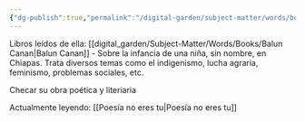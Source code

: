 ```yaml
---
{"dg-publish":true,"permalink":"/digital-garden/subject-matter/words/books/rosario-castellanos/"}
---
```


Libros leídos de ella: 
[[digital_garden/Subject-Matter/Words/Books/Balun Canan\|Balun Canan]] - Sobre la infancia de una niña, sin nombre, en Chiapas. Trata diversos temas como el indigenismo, lucha agraria, feminismo, problemas sociales, etc. 

Checar su obra poética y literiaria

Actualmente leyendo: [[Poesía no eres tu\|Poesía no eres tu]]
